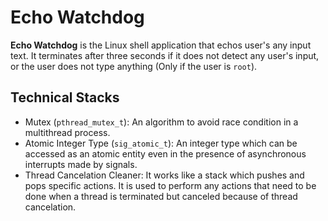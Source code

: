 # Echo Watchdog
**Echo Watchdog** is the Linux shell application that echos user's any input text. It terminates after three seconds if it does not detect any user's input, or the user does not type anything (Only if the user is `root`).

## Technical Stacks
* Mutex (`pthread_mutex_t`): An algorithm to avoid race condition in a multithread process.
* Atomic Integer Type (`sig_atomic_t`): An integer type which can be accessed as an atomic entity even in the presence of asynchronous interrupts made by signals.
* Thread Cancelation Cleaner: It works like a stack which pushes and pops specific actions. It is used to perform any actions that need to be done when a thread is terminated but canceled because of thread cancelation.
